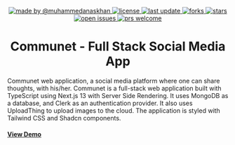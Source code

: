 <a name="readme-top"></a>

<p align="center">
<!-- Badges -->
  <a href="https://github.com/muhammedanaskhan">
    <img src="https://custom-icon-badges.demolab.com/badge/made%20by%20-ladunjexa-556bf2?style=flat-square&logo=github&logoColor=white&labelColor=101827" alt="made by @muhammedanaskhan" />
  </a>
  <a href="https://github.com/muhammedanaskhan/communet/blob/main/LICENSE">
    <img src="https://img.shields.io/badge/license-MIT-blue.svg" alt="license" />
  </a>
  <a href="">
    <img src="https://img.shields.io/github/last-commit/ladunjexa/nextjs13-threads" alt="last update" />
  </a>
  <a href="https://github.com/muhammedanaskhan/communet/network/members">
    <img src="https://img.shields.io/github/forks/muhammedanaskhan/communet" alt="forks" />
  </a>
  <a href="https://github.com/muhammedanaskhan/communet/stargazers">
    <img src="https://img.shields.io/github/stars/muhammedanaskhan/communet" alt="stars" />
  </a>
  <a href="https://github.com/muhammedanaskhan/communet/issues/">
    <img src="https://img.shields.io/github/issues/muhammedanaskhan/communet" alt="open issues" />
  </a>
  <a href="https://github.com/muhammedanaskhan/communet/issues/">
    <img src="https://img.shields.io/badge/PRs-welcome-pink.svg" alt="prs welcome" />
  </a>
</p>

<h1 align="center">Communet - Full Stack Social Media App</h1>

Communet web application, a social media platform where one can share thoughts, with his/her. Communet is a full-stack web application built with TypeScript using Next.js 13 with Server Side Rendering. It uses MongoDB as a database, and Clerk as an authentication provider. It also uses UploadThing to upload images to the cloud. The application is styled with Tailwind CSS and Shadcn components.

#### [View Demo](https://nextjs13-threads.vercel.app/)
